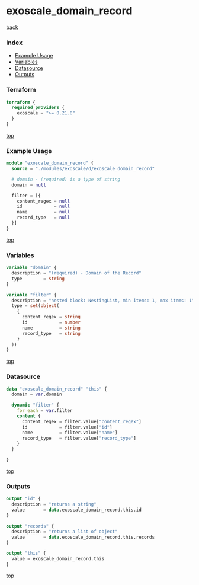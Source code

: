 # exoscale_domain_record

[back](../exoscale.md)

### Index

- [Example Usage](#example-usage)
- [Variables](#variables)
- [Datasource](#datasource)
- [Outputs](#outputs)

### Terraform

```terraform
terraform {
  required_providers {
    exoscale = ">= 0.21.0"
  }
}
```

[top](#index)

### Example Usage

```terraform
module "exoscale_domain_record" {
  source = "./modules/exoscale/d/exoscale_domain_record"

  # domain - (required) is a type of string
  domain = null

  filter = [{
    content_regex = null
    id            = null
    name          = null
    record_type   = null
  }]
}
```

[top](#index)

### Variables

```terraform
variable "domain" {
  description = "(required) - Domain of the Record"
  type        = string
}

variable "filter" {
  description = "nested block: NestingList, min items: 1, max items: 1"
  type = set(object(
    {
      content_regex = string
      id            = number
      name          = string
      record_type   = string
    }
  ))
}
```

[top](#index)

### Datasource

```terraform
data "exoscale_domain_record" "this" {
  domain = var.domain

  dynamic "filter" {
    for_each = var.filter
    content {
      content_regex = filter.value["content_regex"]
      id            = filter.value["id"]
      name          = filter.value["name"]
      record_type   = filter.value["record_type"]
    }
  }

}
```

[top](#index)

### Outputs

```terraform
output "id" {
  description = "returns a string"
  value       = data.exoscale_domain_record.this.id
}

output "records" {
  description = "returns a list of object"
  value       = data.exoscale_domain_record.this.records
}

output "this" {
  value = exoscale_domain_record.this
}
```

[top](#index)